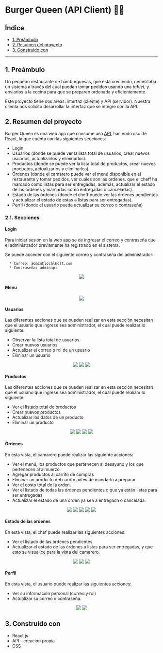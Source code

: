 # Burger Queen (API Client) 🍔👑

## Índice

* [1. Preámbulo](#1-preámbulo)
* [2. Resumen del proyecto](#2-resumen-del-proyecto)
* [3. Construido con](#3-construido-con)

***

## 1. Preámbulo

Un pequeño restaurante de hamburguesas, que está creciendo, necesitaba un
sistema a través del cual puedan tomar pedidos usando una _tablet_, y enviarlos
a la cocina para que se preparen ordenada y eficientemente.

Este proyecto tiene dos áreas: interfaz (cliente) y API (servidor). Nuestra
clienta nos solicitó desarrollar la interfaz que se integre con la API.

## 2. Resumen del proyecto

Burger Queen es una web app que consume una [API](https://github.com/Roxana-Vargas/LIM015-burger-queen-api), haciendo uso de React,
la que cuenta con las siguientes secciones:

* Login
* Usuarios (donde se puede ver la lista total de usuarios, crear nuevos usuarios, actualizarlos y eliminarlos).
* Productos (donde se puede ver la lista total de productos, crear nuevos productos, actualizarlos y eliminarlos).
* Órdenes (donde el camarero puede ver el menú disponible en el restaurante y tomar pedidos, ver cuáles son las órdenes.
que el cheff ha marcado como listas para ser entregadas, además, actualizar el estado de las órdenes y marcarlas como entregadas o canceladas).
* Estado de las órdenes (donde el cheff puede ver las órdenes pendientes y actualizar el estado de estas a listas para ser entregadas).
* Perfil (donde el usuario puede actualizar su correo o contraseña)

### 2.1. Secciones

#### Login

Para iniciar sesión en la web app se de ingresar el correo y contraseña que el administrador previamente ha registrado en el sistema. 

Se puede acceder con el siguiente correo y contraseña del administrador:

```
  * Correo: admin@localhost.com
  * Contraseña: adminapi
```

<p align="center">
  <img src="burger-queen-lim015/src/images/view-login.PNG">
</p>

#### Menu

<p align="center">
  <img src="burger-queen-lim015/src/images/view-menu.PNG">
</p>

#### Usuarios
Las diferentes acciones que se pueden realizar en esta sección necesitan que el usuario que ingrese sea administrador, el cual puede realizar lo siguiente:

* Observar la lista total de usuarios.
* Crear nuevos usuarios
* Actualizar el correo o rol de un usuario
* Eliminar un usuario

<p align="center">
  <img src="burger-queen-lim015/src/images/view-users.PNG">
  <img src="burger-queen-lim015/src/images/view-update-user.PNG">
  <img src="burger-queen-lim015/src/images/view-delete-user.PNG">
</p>

#### Productos
Las diferentes acciones que se pueden realizar en esta sección necesitan que el usuario que ingrese sea administrador, el cual puede realizar lo siguiente:

* Ver el listado total de productos
* Crear nuevos productos
* Actualizar los datos de un producto
* Eliminar un producto

<p align="center">
  <img src="burger-queen-lim015/src/images/view-products.PNG">
  <img src="burger-queen-lim015/src/images/view-create-product.PNG">
  <img src="burger-queen-lim015/src/images/view-update-product.PNG">
  <img src="burger-queen-lim015/src/images/view-delete-product.PNG">
</p>

#### Órdenes

En esta vista, el camarero puede realizar las siguiente acciones:

* Ver el menú, los productos que pertenecen al desayuno y los que pertenecen al almuerzo
* Agregar productos al carrito de compras
* Eliminar un producto del carrito antes de mandarlo a preparar
* Ver el costo total de la orden. 
* Ver el listado de todas las órdenes pendientes o que ya están listas para ser entregadas
* Actualizar el estado de una orden ya sea a entregada o cancelada. 

<p align="center">
  <img src="burger-queen-lim015/src/images/view-orders-cart.PNG">
  <img src="burger-queen-lim015/src/images/view-cart.PNG">
  <img src="burger-queen-lim015/src/images/view-allorders.PNG">
  <img src="burger-queen-lim015/src/images/view-order-canceled.PNG">
  <img src="burger-queen-lim015/src/images/view-order-delivered.PNG">
</p>

#### Estado de las órdenes

En esta vista, el chef puede realizar las siguientes acciones:

* Ver el listado de las órdenes pendientes.
* Actualizar el estado de las órdenes a listas para ser entregadas, y que esto se visualice para la vista del camarero. 

<p align="center">
  <img src="burger-queen-lim015/src/images/view-cheff.PNG">
  <img src="burger-queen-lim015/src/images/view-order-delivering.PNG">
  <img src="burger-queen-lim015/src/images/view-order-delivering-waiter.PNG">
</p>

#### Perfil

En esta vista, el usuario puede realizar las siguientes acciones:

* Ver su información personal (correo y rol)
* Actualizar su correo o contraseña.  

<p align="center">
  <img src="burger-queen-lim015/src/images/view-profile.PNG">
  <img src="burger-queen-lim015/src/images/view-update-profile.PNG">
</p>



## 3. Construido con

* React js
* API - creación propia
* CSS



